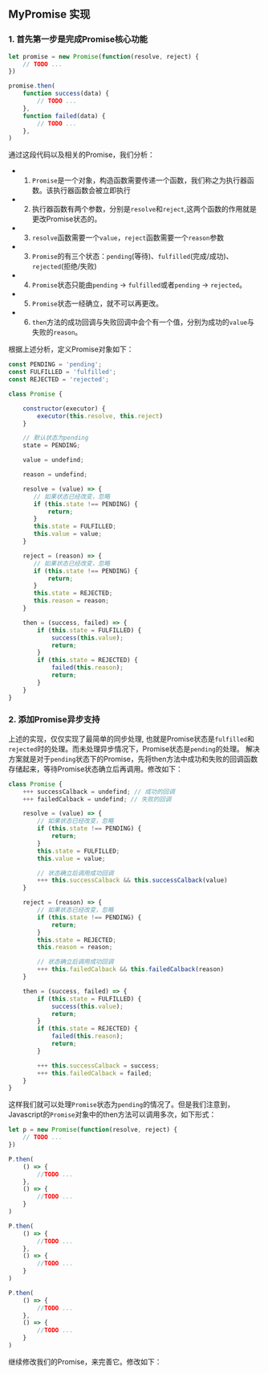 ## MyPromise 实现

### 1. 首先第一步是完成Promise核心功能

```javascript
let promise = new Promise(function(resolve, reject) {
    // TODO ...
})

promise.then(
    function success(data) {
        // TODO ...
    },
    function failed(data) {
        // TODO ...
    },
)
```

通过这段代码以及相关的Promise，我们分析：
- 1. `Promise`是一个对象，构造函数需要传递一个函数，我们称之为执行器函数。该执行器函数会被立即执行
- 2. 执行器函数有两个参数，分别是`resolve`和`reject`,这两个函数的作用就是更改Promise状态的。
- 3. `resolve`函数需要一个`value`，`reject`函数需要一个`reason`参数
- 3. `Promise`的有三个状态：`pending`(等待)、`fulfilled`(完成/成功)、`rejected`(拒绝/失败)
- 4. `Promise`状态只能由`pending` -> `fulfilled`或者`pending` -> `rejected`。
- 5. `Promise`状态一经确立，就不可以再更改。
- 6. `then`方法的成功回调与失败回调中会个有一个值，分别为成功的`value`与失败的`reason`。

根据上述分析，定义Promise对象如下：
```javascript
const PENDING = 'pending';
const FULFILLED = 'fulfilled';
const REJECTED = 'rejected';

class Promise {

    constructor(executor) {
        executor(this.resolve, this.reject)
    }

    // 默认状态为pending
    state = PENDING;

    value = undefind;

    reason = undefind;

    resolve = (value) => {
       // 如果状态已经改变，忽略
       if (this.state !== PENDING) {
           return;
       }
       this.state = FULFILLED;
       this.value = value;
    }

    reject = (reason) => {
       // 如果状态已经改变，忽略
       if (this.state !== PENDING) {
           return;
       }
       this.state = REJECTED;
       this.reason = reason;
    }

    then = (success, failed) => {
        if (this.state = FULFILLED) {
            success(this.value);
            return;
        }
        if (this.state = REJECTED) {
            failed(this.reason);
            return;
        }
    }
}
```

### 2. 添加Promise异步支持
上述的实现，仅仅实现了最简单的同步处理, 也就是Promise状态是`fulfilled`和`rejected`时的处理。而未处理异步情况下，Promise状态是`pending`的处理。
解决方案就是对于`pending`状态下的Promise，先将then方法中成功和失败的回调函数存储起来，等待Promise状态确立后再调用。修改如下：
```javascript
class Promise {
    +++ successCalback = undefind; // 成功的回调
    +++ failedCalback = undefind; // 失败的回调

    resolve = (value) => {
        // 如果状态已经改变，忽略
        if (this.state !== PENDING) {
            return;
        }
        this.state = FULFILLED;
        this.value = value;

        // 状态确立后调用成功回调
        +++ this.successCalback && this.successCalback(value)
    }

    reject = (reason) => {
        // 如果状态已经改变，忽略
        if (this.state !== PENDING) {
            return;
        }
        this.state = REJECTED;
        this.reason = reason;

        // 状态确立后调用成功回调
        +++ this.failedCalback && this.failedCalback(reason)
    }

    then = (success, failed) => {
        if (this.state = FULFILLED) {
            success(this.value);
            return;
        }
        if (this.state = REJECTED) {
            failed(this.reason);
            return;
        }

        +++ this.successCalback = success;
        +++ this.failedCalback = failed;
    }
}
```
这样我们就可以处理`Promise`状态为`pending`的情况了。但是我们注意到，Javascript的`Promise`对象中的then方法可以调用多次，如下形式：
```javascript
let p = new Promise(function(resolve, reject) {
    // TODO ...
})

P.then(
    () => {
        //TODO ...
    }, 
    () => {
        //TODO ...
    }
)

P.then(
    () => {
        //TODO ...
    }, 
    () => {
        //TODO ...
    }
)

P.then(
    () => {
        //TODO ...
    }, 
    () => {
        //TODO ...
    }
)
```
继续修改我们的Promise，来完善它。修改如下：
```javascript

```